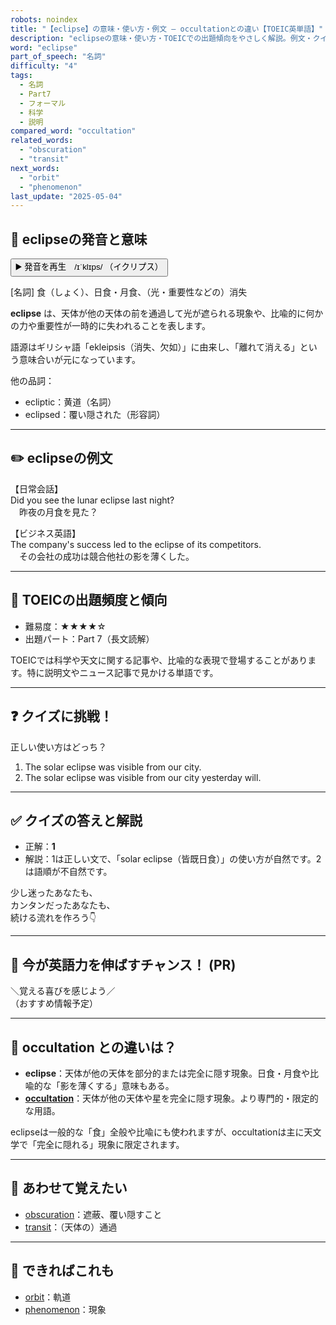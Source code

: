 ```yaml
---
robots: noindex
title: "【eclipse】の意味・使い方・例文 ― occultationとの違い【TOEIC英単語】"
description: "eclipseの意味・使い方・TOEICでの出題傾向をやさしく解説。例文・クイズ付きでoccultationとの違いもわかりやすく学べます。"
word: "eclipse"
part_of_speech: "名詞"
difficulty: "4"
tags:
  - 名詞
  - Part7
  - フォーマル
  - 科学
  - 説明
compared_word: "occultation"
related_words:
  - "obscuration"
  - "transit"
next_words:
  - "orbit"
  - "phenomenon"
last_update: "2025-05-04"
---
```


## 🔰 eclipseの発音と意味

<button class="play-audio" onclick="playTTS('eclipse')">
  <span class="play-audio-main">
    ▶️ 発音を再生　/ɪˈklɪps/
  </span>
  <span class="play-audio-sub">
    （イクリプス）
  </span>
</button>

[名詞] 食（しょく）、日食・月食、（光・重要性などの）消失

**eclipse** は、天体が他の天体の前を通過して光が遮られる現象や、比喩的に何かの力や重要性が一時的に失われることを表します。

語源はギリシャ語「ekleipsis（消失、欠如）」に由来し、「離れて消える」という意味合いが元になっています。

他の品詞：  
- ecliptic：黄道（名詞）
- eclipsed：覆い隠された（形容詞）

---

## ✏️ eclipseの例文

【日常会話】  
Did you see the lunar eclipse last night?  
　昨夜の月食を見た？

【ビジネス英語】  
The company's success led to the eclipse of its competitors.  
　その会社の成功は競合他社の影を薄くした。

---

## 🎯 TOEICの出題頻度と傾向

- 難易度：★★★★☆
- 出題パート：Part 7（長文読解）

TOEICでは科学や天文に関する記事や、比喩的な表現で登場することがあります。特に説明文やニュース記事で見かける単語です。

---

## ❓ クイズに挑戦！

正しい使い方はどっち？

1. The solar eclipse was visible from our city.  
2. The solar eclipse was visible from our city yesterday will.

---

## ✅ クイズの答えと解説

- 正解：**1**
- 解説：1は正しい文で、「solar eclipse（皆既日食）」の使い方が自然です。2は語順が不自然です。

少し迷ったあなたも、  
カンタンだったあなたも、  
続ける流れを作ろう👇️

---

## 🚀 今が英語力を伸ばすチャンス！ (PR)

<div class="info-center">
＼覚える喜びを感じよう／<br>  
（おすすめ情報予定）
</div>

---

## 🤔  occultation との違いは？

- **eclipse**：天体が他の天体を部分的または完全に隠す現象。日食・月食や比喩的な「影を薄くする」意味もある。
- **[occultation](/word/occultation/)**：天体が他の天体や星を完全に隠す現象。より専門的・限定的な用語。

eclipseは一般的な「食」全般や比喩にも使われますが、occultationは主に天文学で「完全に隠れる」現象に限定されます。

---

## 🧩 あわせて覚えたい

- [obscuration](/word/obscuration/)：遮蔽、覆い隠すこと
- [transit](/word/transit/)：（天体の）通過

---

## 📖 できればこれも

- [orbit](/word/orbit/)：軌道
- [phenomenon](/word/phenomenon/)：現象

<!-- cvid: aid26_bid42 -->

